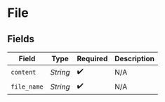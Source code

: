 # File


## Fields

| Field              | Type               | Required           | Description        |
| ------------------ | ------------------ | ------------------ | ------------------ |
| `content`          | *String*           | :heavy_check_mark: | N/A                |
| `file_name`        | *String*           | :heavy_check_mark: | N/A                |